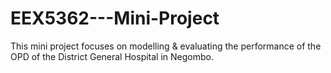 # EEX5362---Mini-Project
This mini project focuses on modelling &amp; evaluating the performance of the OPD of the District General Hospital in Negombo.
